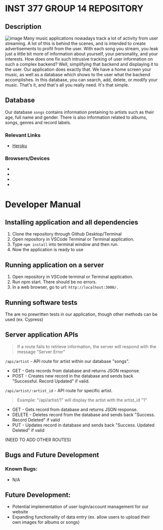 # INST 377 GROUP 14 REPOSITORY
## Description
![image](https://user-images.githubusercontent.com/21690041/167336877-6dcffebe-dcd6-4711-831a-00cfa1936b82.png)
Many music applications nowadays track a lot of activity from user streaming. A lot of this is behind the scenes, and is intended to create advertisements to profit from the user. With each song you stream, you leak just a little bit more
of information about yourself, your personality, and your interests. How does one fix such intrusive tracking of user information on such a complex backend? Well, simplifying that backend and displaying it to the user. Our application does exactly that. We have a home screen your music, as well as a database which shows to the user what the backend accomplishes. In this database, you can search, add, delete, or modify your music. That's it, and
that's all you really need. It's that simple.

## Database
Our database `songs` contains information pretaining to artists such as their age, full name and gender. There is also information related to albums, songs, genres and record labels. 

### Relevant Links
* [Heroku](https://young-savannah-96635.herokuapp.com/index.html)

### Browsers/Devices
- 
- 
- 
- 

# Developer Manual

## Installing application and all dependencies
1. Clone the repository through Github Desktop/Terminal
2. Open repository in VSCode Terminal or Terminal application.
3. Type `npm install` into terminal window and then run.
4. Now the application is ready to use

## Running application on a server
1. Open repository in VSCode terminal or Terminal application.
2. Run npm start. There should be no errors.
3. In a web browser, go to url: `http://localhost:3000/.`
## Running software tests
The are no prewritten tests in our application, though other methods can be used (ex. Cypress)

## Server application APIs
> If a route fails to retrieve information, the server will respond with the message "Server Error"

`/api/artist` - API route for artist within our database "songs".

- GET - Gets records from database and returns JSON response.
- POST - Creates new record in the database and sends back "Successful. Record Updated" if valid.

`/api/artist/:artist_id` - API route for specific artist.
> Example: "/api/artist/1" will display the artist with the artist_id "1"

- GET - Gets record from database and returns JSON response.
- DELETE - Deletes record from the database and sends back "Success. Record Deleted" if valid
- PUT - Updates record in database and sends back "Success. Updated Deleted" if valid

(NEED TO ADD OTHER ROUTES)

## Bugs and Future Development
### Known Bugs:
- N/A

## Future Development:
- Potential implementation of user login/account management for our website
- Expanding functionality of data entry (ex. allow users to upload their own images for albums or songs)


